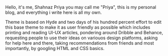 Hello, 
it's me, Shahnaz Priya
you may call me "Priya", this is my personal blog, and everything i write here is all my own.

Theme is based on Hyde and two days of his hundred percent effort to edit this base theme to make it as user friendly as possible which includes printing and reading UI-UX articles, pondering around Dribble and Behance, requesting people to use their ideas on variouos design platforms, asking for help here and there, taking recommendations from friends and most importantly, by googling HTML and CSS basics.
